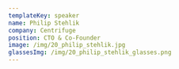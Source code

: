 ```yaml
---
templateKey: speaker
name: Philip Stehlik
company: Centrifuge
position: CTO & Co-Founder
image: /img/20_philip_stehlik.jpg
glassesImg: /img/20_philip_stehlik_glasses.png
---
```


